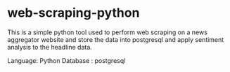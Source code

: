 # web-scraping-python
This is a simple python tool used to perform web scraping on a news aggregator website and store the data into postgresql and apply sentiment analysis to the headline data.

Language: Python
Database : postgresql

